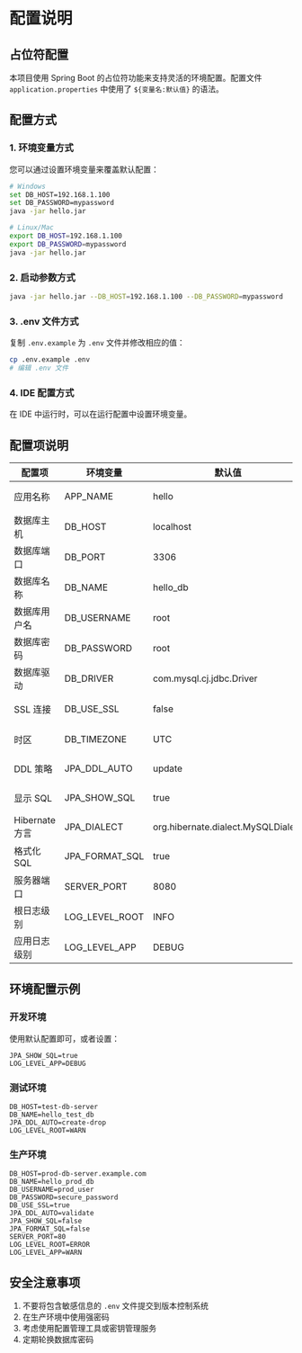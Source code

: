 # 配置说明

## 占位符配置

本项目使用 Spring Boot 的占位符功能来支持灵活的环境配置。配置文件 `application.properties` 中使用了 `${变量名:默认值}` 的语法。

## 配置方式

### 1. 环境变量方式

您可以通过设置环境变量来覆盖默认配置：

```bash
# Windows
set DB_HOST=192.168.1.100
set DB_PASSWORD=mypassword
java -jar hello.jar

# Linux/Mac
export DB_HOST=192.168.1.100
export DB_PASSWORD=mypassword
java -jar hello.jar
```

### 2. 启动参数方式

```bash
java -jar hello.jar --DB_HOST=192.168.1.100 --DB_PASSWORD=mypassword
```

### 3. .env 文件方式

复制 `.env.example` 为 `.env` 文件并修改相应的值：

```bash
cp .env.example .env
# 编辑 .env 文件
```

### 4. IDE 配置方式

在 IDE 中运行时，可以在运行配置中设置环境变量。

## 配置项说明

| 配置项 | 环境变量 | 默认值 | 说明 |
|--------|----------|--------|------|
| 应用名称 | APP_NAME | hello | 应用程序名称 |
| 数据库主机 | DB_HOST | localhost | 数据库服务器地址 |
| 数据库端口 | DB_PORT | 3306 | 数据库端口 |
| 数据库名称 | DB_NAME | hello_db | 数据库名称 |
| 数据库用户名 | DB_USERNAME | root | 数据库用户名 |
| 数据库密码 | DB_PASSWORD | root | 数据库密码 |
| 数据库驱动 | DB_DRIVER | com.mysql.cj.jdbc.Driver | JDBC 驱动类 |
| SSL 连接 | DB_USE_SSL | false | 是否使用 SSL 连接 |
| 时区 | DB_TIMEZONE | UTC | 数据库时区 |
| DDL 策略 | JPA_DDL_AUTO | update | Hibernate DDL 策略 |
| 显示 SQL | JPA_SHOW_SQL | true | 是否显示 SQL 语句 |
| Hibernate 方言 | JPA_DIALECT | org.hibernate.dialect.MySQLDialect | Hibernate 方言 |
| 格式化 SQL | JPA_FORMAT_SQL | true | 是否格式化 SQL |
| 服务器端口 | SERVER_PORT | 8080 | 应用服务器端口 |
| 根日志级别 | LOG_LEVEL_ROOT | INFO | 根日志级别 |
| 应用日志级别 | LOG_LEVEL_APP | DEBUG | 应用日志级别 |

## 环境配置示例

### 开发环境
使用默认配置即可，或者设置：
```
JPA_SHOW_SQL=true
LOG_LEVEL_APP=DEBUG
```

### 测试环境
```
DB_HOST=test-db-server
DB_NAME=hello_test_db
JPA_DDL_AUTO=create-drop
LOG_LEVEL_ROOT=WARN
```

### 生产环境
```
DB_HOST=prod-db-server.example.com
DB_NAME=hello_prod_db
DB_USERNAME=prod_user
DB_PASSWORD=secure_password
DB_USE_SSL=true
JPA_DDL_AUTO=validate
JPA_SHOW_SQL=false
JPA_FORMAT_SQL=false
SERVER_PORT=80
LOG_LEVEL_ROOT=ERROR
LOG_LEVEL_APP=WARN
```

## 安全注意事项

1. 不要将包含敏感信息的 `.env` 文件提交到版本控制系统
2. 在生产环境中使用强密码
3. 考虑使用配置管理工具或密钥管理服务
4. 定期轮换数据库密码

